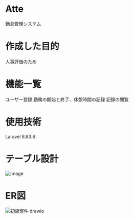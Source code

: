 # Atte
勤怠管理システム

# 作成した目的
人事評価のため

# 機能一覧
ユーザー登録
勤務の開始と終了、休憩時間の記録
記録の閲覧

# 使用技術
Laravel 8.83.8

# テーブル設計
![image](https://github.com/tkhsysh0711/biginner-matter/assets/106291505/5e491b35-fbb2-4f75-b795-569890208fb9)

# ER図
![初級案件 drawio](https://github.com/tkhsysh0711/biginner-matter/assets/106291505/db4ade50-e763-4b82-bda5-595cb43631f2)
